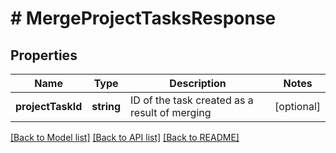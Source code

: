 # # MergeProjectTasksResponse

## Properties

Name | Type | Description | Notes
------------ | ------------- | ------------- | -------------
**projectTaskId** | **string** | ID of the task created as a result of merging | [optional]

[[Back to Model list]](../../README.md#models) [[Back to API list]](../../README.md#endpoints) [[Back to README]](../../README.md)
